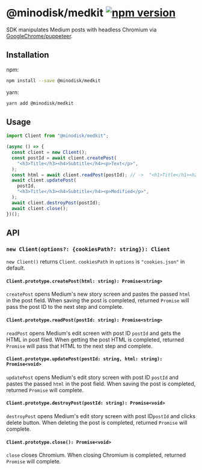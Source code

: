 # @minodisk/medkit [![npm version](https://img.shields.io/npm/v/@minodisk/medkit.svg?style=flat-square)](https://www.npmjs.com/package/@minodisk/medkit)

SDK manipulates Medium posts with headless Chromium via [GoogleChrome/puppeteer](https://github.com/GoogleChrome/puppeteer).

## Installation

npm:

```sh
npm install --save @minodisk/medkit
```

yarn:

```sh
yarn add @minodisk/medkit
```

## Usage

```js
import Client from "@minodisk/medkit";

(async () => {
  const client = new Client();
  const postId = await client.createPost(
    "<h3>Title</h3><h4>Subtitle</h4><p>Text</p>",
  );
  const html = await client.readPost(postId); // ->  "<h1>Title</h1><h2>Subtitle</h2><p>Text</p>" or "<h3>Title</h3><h4>Subtitle</h4><p>Text</p>"
  await client.updatePost(
    postId,
    "<h3>Title</h3><h4>Subtitle</h4><p>Modified</p>",
  );
  await client.destroyPost(postId);
  await client.close();
})();
```

## API

### `new Client(options?: {cookiesPath?: string}): Client`

`new Client()` returns `Client`. `cookiesPath` in `options` is `"cookies.json"`
in default.

#### `Client.prototype.createPost(html: string): Promise<string>`

`createPost` opens Medium's new story screen and pastes the passed `html` in the post field. When saving the post is completed, returned `Promise` will pass the post ID to the next step and complete.

#### `Client.prototype.readPost(postId: string): Promise<string>`

`readPost` opens Medium's edit screen with post ID `postId` and gets the HTML in post filed. When getting the post HTML is completed, returned `Promise` will pass that HTML to the next step and complete.

#### `Client.prototype.updatePost(postId: string, html: string): Promise<void>`

`updatePost` opens Medium's edit story screen with post ID `postId` and pastes the passed `html` in the post field. When saving the post is completed, returned `Promise` will complete.

#### `Client.prototype.destroyPost(postId: string): Promise<void>`

`destroyPost` opens Medium's edit story screen with post ID`postId` and clicks delete button. When deleting the post is completed, returned `Promise` will complete.

#### `Client.prototype.close(): Promise<void>`

`close` closes Chromium. When closing Chromium is completed, returned `Promise` will complete.
